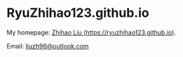# RyuZhihao123.github.io


My homepage: [Zhihao Liu (https://ryuzhihao123.github.io)](https://ryuzhihao123.github.io).

Email: liuzh96@outlook.com


